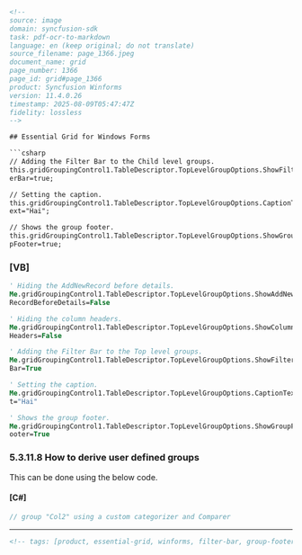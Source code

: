 ```html
<!--
source: image
domain: syncfusion-sdk
task: pdf-ocr-to-markdown
language: en (keep original; do not translate)
source_filename: page_1366.jpeg
document_name: grid
page_number: 1366
page_id: grid#page_1366
product: Syncfusion Winforms
version: 11.4.0.26
timestamp: 2025-08-09T05:47:47Z
fidelity: lossless
-->

## Essential Grid for Windows Forms

```csharp
// Adding the Filter Bar to the Child level groups.
this.gridGroupingControl1.TableDescriptor.TopLevelGroupOptions.ShowFilt
erBar=true;

// Setting the caption.
this.gridGroupingControl1.TableDescriptor.TopLevelGroupOptions.CaptionT
ext="Hai";

// Shows the group footer.
this.gridGroupingControl1.TableDescriptor.TopLevelGroupOptions.ShowGrou
pFooter=true;
```

### [VB]

```vb
' Hiding the AddNewRecord before details.
Me.gridGroupingControl1.TableDescriptor.TopLevelGroupOptions.ShowAddNew
RecordBeforeDetails=False

' Hiding the column headers.
Me.gridGroupingControl1.TableDescriptor.TopLevelGroupOptions.ShowColumn
Headers=False

' Adding the Filter Bar to the Top level groups.
Me.gridGroupingControl1.TableDescriptor.TopLevelGroupOptions.ShowFilter
Bar=True

' Setting the caption.
Me.gridGroupingControl1.TableDescriptor.TopLevelGroupOptions.CaptionTex
t="Hai"

' Shows the group footer.
Me.gridGroupingControl1.TableDescriptor.TopLevelGroupOptions.ShowGroupF
ooter=True
```

### 5.3.11.8 How to derive user defined groups

This can be done using the below code.

#### [C#]

```csharp
// group "Col2" using a custom categorizer and Comparer
```

---

```html
<!-- tags: [product, essential-grid, winforms, filter-bar, group-footer, caption, column-headers, user-defined-groups, categorizer, comparer, grid] keywords: [grid, windows forms, filter bar, group footer, caption, column headers, user defined groups, custom categorizer, comparer, top level group options] -->
```